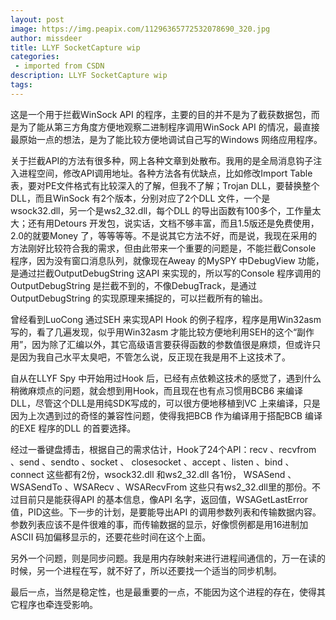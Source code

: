 ```yaml
---
layout: post
image: https://img.peapix.com/11296365772532078690_320.jpg
author: missdeer
title: LLYF SocketCapture wip
categories: 
 - imported from CSDN
description: LLYF SocketCapture wip
tags: 
---
```


这是一个用于拦截WinSock API 的程序，主要的目的并不是为了截获数据包，而是为了能从第三方角度方便地观察二进制程序调用WinSock API 的情况，最直接最原始一点的想法，是为了能比较方便地调试自己写的Windows 网络应用程序。

关于拦截API的方法有很多种，网上各种文章到处散布。我用的是全局消息钩子注入进程空间，修改API调用地址。各种方法各有优缺点，比如修改Import Table 表，要对PE文件格式有比较深入的了解，但我不了解；Trojan DLL，要替换整个DLL，而且WinSock 有2个版本，分别对应了2个DLL 文件，一个是wsock32.dll，另一个是ws2\_32.dll，每个DLL 的导出函数有100多个，工作量太大；还有用Detours 开发包，说实话，文档不够丰富，而且1.5版还是免费使用，2.0的就要Money 了，等等等等。不是说其它方法不好，而是说，我现在采用的方法刚好比较符合我的需求，但由此带来一个重要的问题是，不能拦截Console 程序，因为没有窗口消息队列，就像现在Aweay 的MySPY 中DebugView 功能，是通过拦截OutputDebugString 这API 来实现的，所以写的Console 程序调用的OutputDebugString 是拦截不到的，不像DebugTrack，是通过OutputDebugString 的实现原理来捕捉的，可以拦截所有的输出。

曾经看到LuoCong 通过SEH 来实现API Hook 的例子程序，程序是用Win32asm 写的，看了几遍发现，似乎用Win32asm 才能比较方便地利用SEH的这个“副作用”，因为除了汇编以外，其它高级语言要获得函数的参数值很是麻烦，但或许只是因为我自己水平太臭吧，不管怎么说，反正现在我是用不上这技术了。

自从在LLYF Spy 中开始用过Hook 后，已经有点依赖这技术的感觉了，遇到什么稍微麻烦点的问题，就会想到用Hook，而且现在也有点习惯用BCB6 来编译DLL，尽管这个DLL是用纯SDK写成的，可以很方便地移植到VC 上来编译，只是因为上次遇到过的奇怪的兼容性问题，使得我把BCB 作为编译用于搭配BCB 编译的EXE 程序的DLL 的首要选择。

经过一番键盘搏击，根据自己的需求估计，Hook了24个API：recv 、recvfrom 、send 、sendto 、socket 、 closesocket 、accept 、listen 、bind 、connect 这些都有2份，wsock32.dll 和ws2\_32.dll 各1份， WSASend 、WSASendTo 、WSARecv 、WSARecvFrom 这些只有ws2\_32.dll里的那份。不过目前只是能获得API 的基本信息，像API 名字，返回值，WSAGetLastError值，PID这些。下一步的计划，是要能导出API 的调用参数列表和传输数据内容。参数列表应该不是件很难的事，而传输数据的显示，好像惯例都是用16进制加ASCII 码加偏移显示的，还要花些时间在这个上面。

另外一个问题，则是同步问题。我是用内存映射来进行进程间通信的，万一在读的时候，另一个进程在写，就不好了，所以还要找一个适当的同步机制。

最后一点，当然是稳定性，也是最重要的一点，不能因为这个进程的存在，使得其它程序也牵连受影响。
